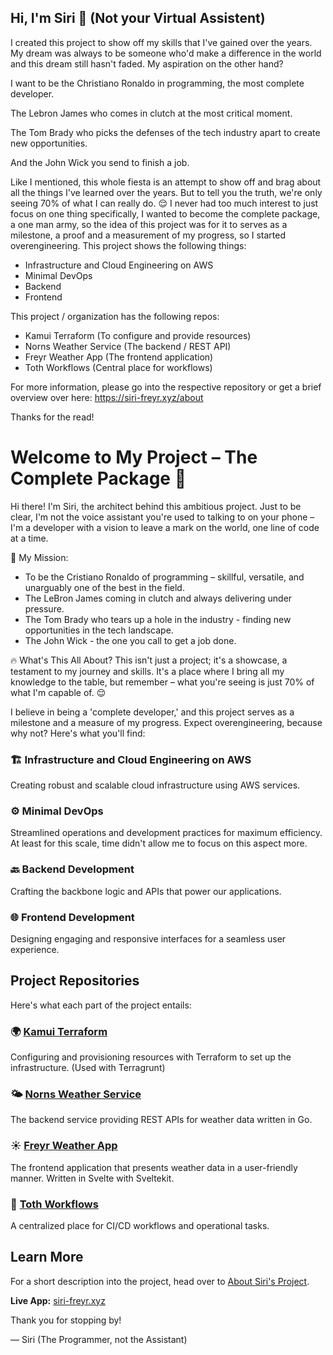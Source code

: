 ## Hi, I'm Siri 👋 (Not your Virtual Assistent)

I created this project to show off my skills that I've gained over the years. My dream was always to be someone who'd make a difference in the world and this dream still hasn't faded. 
My aspiration on the other hand? 

I want to be the Christiano Ronaldo in programming, the most complete developer. 

The Lebron James who comes in clutch at the most critical moment. 

The Tom Brady who picks the defenses of the tech industry apart to create new opportunities. 

And the John Wick you send to finish a job.

Like I mentioned, this whole fiesta is an attempt to show off and brag about all the things I've learned over the years. But to tell you the truth, we're only seeing 70% of what I can really do. 😌
I never had too much interest to just focus on one thing specifically, I wanted to become the complete package, a one man army, so the idea of this project was for it to serves as a milestone,
a proof and a measurement of my progress, so I started overengineering. This project shows the following things:

- Infrastructure and Cloud Engineering on AWS
- Minimal DevOps
- Backend
- Frontend

This project / organization has the following repos:

- Kamui Terraform (To configure and provide resources)
- Norns Weather Service (The backend / REST API)
- Freyr Weather App (The frontend application)
- Toth Workflows (Central place for workflows)

For more information, please go into the respective repository or get a brief overview over here: https://siri-freyr.xyz/about

Thanks for the read!

# Welcome to My Project – The Complete Package 🌟

Hi there! I'm Siri, the architect behind this ambitious project. Just to be clear, I'm not the voice assistant you're used to talking to on your phone – I'm a developer with a vision to leave a mark on the world, one line of code at a time.

🚀 My Mission:
- To be the Cristiano Ronaldo of programming – skillful, versatile, and unarguably one of the best in the field.
- The LeBron James coming in clutch and always delivering under pressure.
- The Tom Brady who tears up a hole in the industry - finding new opportunities in the tech landscape.
- The John Wick - the one you call to get a job done.

🔥 What's This All About?
This isn't just a project; it's a showcase, a testament to my journey and skills. It's a place where I bring all my knowledge to the table, but remember – what you're seeing is just 70% of what I'm capable of. 😌

I believe in being a 'complete developer,' and this project serves as a milestone and a measure of my progress. Expect overengineering, because why not? Here's what you'll find:

### 🏗 Infrastructure and Cloud Engineering on AWS
Creating robust and scalable cloud infrastructure using AWS services.

### ⚙️ Minimal DevOps
Streamlined operations and development practices for maximum efficiency. At least for this scale, time didn't allow me to focus on this aspect more. 

### 🔙 Backend Development
Crafting the backbone logic and APIs that power our applications.

### 🌐 Frontend Development
Designing engaging and responsive interfaces for a seamless user experience.

## Project Repositories
Here's what each part of the project entails:

### 🌍 [Kamui Terraform](https://github.com/siri-aws-web-app/kamui-terraform)
Configuring and provisioning resources with Terraform to set up the infrastructure. (Used with Terragrunt)

### 🌤 [Norns Weather Service](https://github.com/siri-aws-web-app/norns-weather-service)
The backend service providing REST APIs for weather data written in Go.

### ☀️ [Freyr Weather App](https://github.com/siri-aws-web-app/freyr-weather-app)
The frontend application that presents weather data in a user-friendly manner. Written in Svelte with Sveltekit.

### 🔄 [Toth Workflows](https://github.com/siri-aws-web-app/toth-workflows)
A centralized place for CI/CD workflows and operational tasks.

## Learn More
For a short description into the project, head over to [About Siri's Project](https://siri-freyr.xyz/about).

**Live App:** [siri-freyr.xyz](https://siri-freyr.xyz/)

Thank you for stopping by!

— Siri (The Programmer, not the Assistant)

